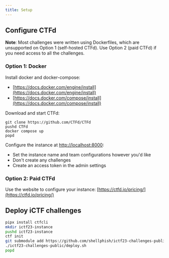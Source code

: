 ```yaml
---
title: Setup
---
```


## Configure CTFd

**Note**: Most challenges were written using Dockerfiles, which are unsupported on Option 1 (self-hosted CTFd). Use Option 2 (paid CTFd) if you need access to all the challenges.

### Option 1: Docker

Install docker and docker-compose:

- [https://docs.docker.com/engine/install](https://docs.docker.com/engine/install)
- [https://docs.docker.com/compose/install](https://docs.docker.com/compose/install)

Download and start CTFd:

```shell
git clone https://github.com/CTFd/CTFd
pushd CTFd
docker compose up
popd
```

Configure the instance at [http://localhost:8000](http://localhost:8000):

- Set the instance name and team configurations however you'd like
- Don't create any challenges
- Create an access token in the admin settings

### Option 2: Paid CTFd

Use the website to configure your instance: [https://ctfd.io/pricing/](https://ctfd.io/pricing/)

## Deploy iCTF challenges

```sh
pipx install ctfcli
mkdir ictf23-instance
pushd ictf23-instance
ctf init
git submodule add https://github.com/shellphish/ictf23-challenges-public
./ictf23-challenges-public/deploy.sh
popd
```
